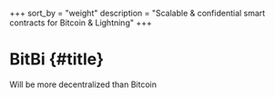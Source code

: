 +++
sort_by = "weight"
description = "Scalable & confidential smart contracts for Bitcoin & Lightning"
+++

# BitBi {#title}

<div class="subtitle">Will be more decentralized than Bitcoin</div>
